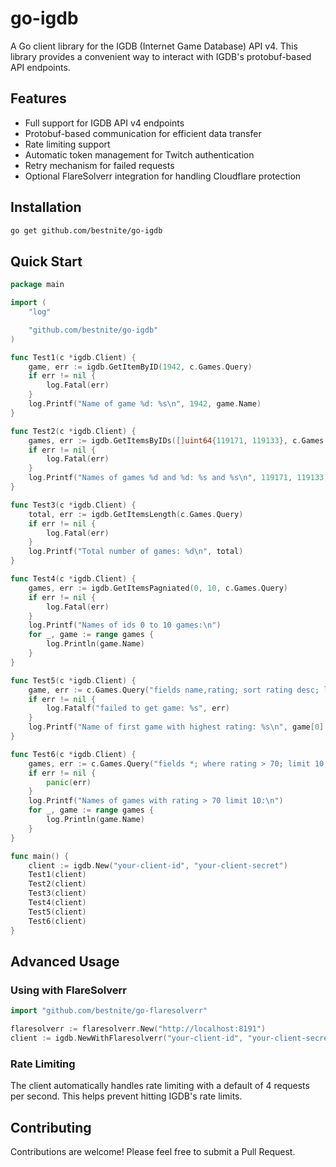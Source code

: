 # go-igdb

A Go client library for the IGDB (Internet Game Database) API v4. This library provides a convenient way to interact with IGDB's protobuf-based API endpoints.

## Features

- Full support for IGDB API v4 endpoints
- Protobuf-based communication for efficient data transfer
- Rate limiting support
- Automatic token management for Twitch authentication
- Retry mechanism for failed requests
- Optional FlareSolverr integration for handling Cloudflare protection

## Installation

```bash
go get github.com/bestnite/go-igdb
```

## Quick Start

```go
package main

import (
	"log"

	"github.com/bestnite/go-igdb"
)

func Test1(c *igdb.Client) {
	game, err := igdb.GetItemByID(1942, c.Games.Query)
	if err != nil {
		log.Fatal(err)
	}
	log.Printf("Name of game %d: %s\n", 1942, game.Name)
}

func Test2(c *igdb.Client) {
	games, err := igdb.GetItemsByIDs([]uint64{119171, 119133}, c.Games.Query)
	if err != nil {
		log.Fatal(err)
	}
	log.Printf("Names of games %d and %d: %s and %s\n", 119171, 119133, games[0].Name, games[1].Name)
}

func Test3(c *igdb.Client) {
	total, err := igdb.GetItemsLength(c.Games.Query)
	if err != nil {
		log.Fatal(err)
	}
	log.Printf("Total number of games: %d\n", total)
}

func Test4(c *igdb.Client) {
	games, err := igdb.GetItemsPagniated(0, 10, c.Games.Query)
	if err != nil {
		log.Fatal(err)
	}
	log.Printf("Names of ids 0 to 10 games:\n")
	for _, game := range games {
		log.Println(game.Name)
	}
}

func Test5(c *igdb.Client) {
	game, err := c.Games.Query("fields name,rating; sort rating desc; limit 1;")
	if err != nil {
		log.Fatalf("failed to get game: %s", err)
	}
	log.Printf("Name of first game with highest rating: %s\n", game[0].Name)
}

func Test6(c *igdb.Client) {
	games, err := c.Games.Query("fields *; where rating > 70; limit 10;")
	if err != nil {
		panic(err)
	}
	log.Printf("Names of games with rating > 70 limit 10:\n")
	for _, game := range games {
		log.Println(game.Name)
	}
}

func main() {
	client := igdb.New("your-client-id", "your-client-secret")
	Test1(client)
	Test2(client)
	Test3(client)
	Test4(client)
	Test5(client)
	Test6(client)
}
```

## Advanced Usage

### Using with FlareSolverr

```go
import "github.com/bestnite/go-flaresolverr"

flaresolverr := flaresolverr.New("http://localhost:8191")
client := igdb.NewWithFlaresolverr("your-client-id", "your-client-secret", flaresolverr)
```

### Rate Limiting

The client automatically handles rate limiting with a default of 4 requests per second. This helps prevent hitting IGDB's rate limits.

## Contributing

Contributions are welcome! Please feel free to submit a Pull Request.
